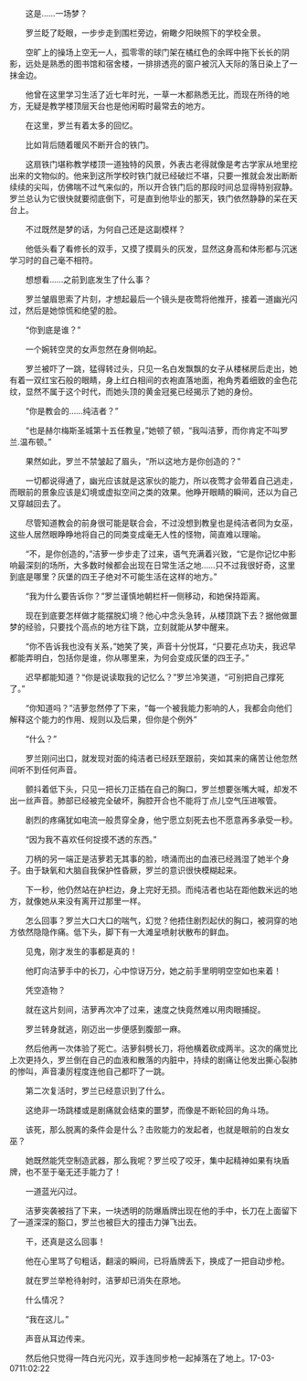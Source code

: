　　这是……一场梦？

　　罗兰眨了眨眼，一步步走到围栏旁边，俯瞰夕阳映照下的学校全景。

　　空旷上的操场上空无一人，孤零零的球门架在橘红色的余晖中拖下长长的阴影，远处是熟悉的图书馆和宿舍楼，一排排透亮的窗户被沉入天际的落日染上了一抹金边。

　　他曾在这里学习生活了近七年时光，一草一木都熟悉无比，而现在所待的地方，无疑是教学楼顶层天台也是他闲暇时最常去的地方。

　　在这里，罗兰有着太多的回忆。

　　比如背后随着暖风不断开合的铁门。

　　这扇铁门堪称教学楼顶一道独特的风景，外表古老得就像是考古学家从地里挖出来的文物似的。他来到这所学校时铁门就已经破烂不堪，只要一推就会发出断断续续的尖叫，仿佛喘不过气来似的，所以开合铁门后的那段时间总显得特别寂静。罗兰总认为它很快就要彻底倒下，可是直到他毕业的那天，铁门依然静静的呆在天台上。

　　不过既然是梦的话，为何自己还是这副模样？

　　他低头看了看修长的双手，又摸了摸肩头的灰发，显然这身高和体形都与沉迷学习时的自己毫不相符。

　　想想看……之前到底发生了什么事？

　　罗兰皱眉思索了片刻，才想起最后一个镜头是夜莺将他推开，接着一道幽光闪过，然后是她惊慌和绝望的脸。

　　“你到底是谁？”

　　一个婉转空灵的女声忽然在身侧响起。

　　罗兰被吓了一跳，猛得转过头，只见一名白发飘飘的女子从楼梯房后走出，她有着一双红宝石般的眼睛，身上红白相间的衣袍直落地面，袍角秀着细致的金色花纹，显然不属于这个时代，而她头顶的黄金冠冕已经揭示了她的身份。

　　“你是教会的……纯洁者？”

　　“也是赫尔梅斯圣城第十五任教皇，”她顿了顿，“我叫洁萝，而你肯定不叫罗兰.温布顿。”

　　果然如此，罗兰不禁皱起了眉头，“所以这地方是你创造的？”

　　一切都说得通了，幽光应该就是这家伙的能力，所以夜莺才会带着自己逃走，而眼前的景象应该是幻境或虚拟空间之类的效果。他睁开眼睛的瞬间，还以为自己又穿越回去了。

　　尽管知道教会的前身很可能是联合会，不过没想到教皇也是纯洁者同为女巫，这些人居然眼睁睁地将自己的同类变成毫无人性的怪物，简直难以理喻。

　　“不，是你创造的，”洁萝一步步走了过来，语气充满着兴致，“它是你记忆中影响最深刻的场所，大多数时候都会出现在日常生活之地……只不过我很好奇，这里到底是哪里？灰堡的四王子绝对不可能生活在这样的地方。”

　　“我为什么要告诉你？”罗兰谨慎地朝栏杆一侧移动，和她保持距离。

　　现在到底要怎样做才能摆脱幻境？他心中念头急转，从楼顶跳下去？据他做噩梦的经验，只要找个高点的地方往下跳，立刻就能从梦中醒来。

　　“你不告诉我也没有关系，”她笑了笑，声音十分悦耳，“只要花点功夫，我迟早都能弄明白，包括你是谁，你从哪里来，为何会变成灰堡的四王子。”

　　迟早都能知道？“你是说读取我的记忆么？”罗兰冷笑道，“可别把自己撑死了。”

　　“你知道吗？”洁萝忽然停了下来，“每一个被我能力影响的人，我都会向他们解释这个能力的作用、规则以及后果，但你是个例外”

　　“什么？”

　　罗兰刚问出口，就发现对面的纯洁者已经跃至跟前，突如其来的痛苦让他忽然间听不到任何声音。

　　颤抖着低下头，只见一把长刀正插在自己的胸口，罗兰想要张嘴大喊，却发不出一丝声音。肺部已经被完全破坏，胸腔开合也不能将丁点儿空气压进喉管。

　　剧烈的疼痛犹如电流一般贯穿全身，他宁愿立刻死去也不愿意再多承受一秒。

　　“因为我不喜欢任何捉摸不透的东西。”

　　刀柄的另一端正是洁萝若无其事的脸，喷涌而出的血液已经溅湿了她半个身子。由于缺氧和大脑自我保护性昏厥，罗兰的意识很快模糊起来。

　　下一秒，他仍然站在护栏边，身上完好无损。而纯洁者也站在距他数米远的地方，就像她从来没有离开过那里一样。

　　怎么回事？罗兰大口大口的喘气，幻觉？他捂住剧烈起伏的胸口，被洞穿的地方依然隐隐作痛。低下头，脚下有一大滩呈喷射状散布的鲜血。

　　见鬼，刚才发生的事都是真的！

　　他盯向洁萝手中的长刀，心中惊讶万分，她之前手里明明空空如也来着！

　　凭空造物？

　　就在这片刻间，洁萝再次冲了过来，速度之快竟然难以用肉眼捕捉。

　　罗兰转身就逃，刚迈出一步便感到腹部一麻。

　　然后他再一次体验了死亡。洁萝斜劈长刀，将他横着砍成两半。这次的痛觉比上次更持久，罗兰倒在自己的血液和散落的内脏中，持续的剧痛让他发出撕心裂肺的惨叫，声音凄厉程度连他自己都吓了一跳。

　　第二次复活时，罗兰已经意识到了什么。

　　这绝非一场跳楼或是剧痛就会结束的噩梦，而像是不断轮回的角斗场。

　　该死，那么脱离的条件会是什么？击败能力的发起者，也就是眼前的白发女巫？

　　她既然能凭空制造武器，那么我呢？罗兰咬了咬牙，集中起精神如果有块盾牌，也不至于毫无还手能力了！

　　一道蓝光闪过。

　　洁萝突袭被挡了下来，一块透明的防爆盾牌出现在他的手中，长刀在上面留下了一道深深的豁口，罗兰也被巨大的撞击力弹飞出去。

　　干，还真是这么回事！

　　他在心里骂了句粗话，翻滚的瞬间，已将盾牌丢下，换成了一把自动步枪。

　　就在罗兰举枪待射时，洁萝却已消失在原地。

　　什么情况？

　　“我在这儿。”

　　声音从耳边传来。

　　然后他只觉得一阵白光闪光，双手连同步枪一起掉落在了地上。17-03-0711:02:22
